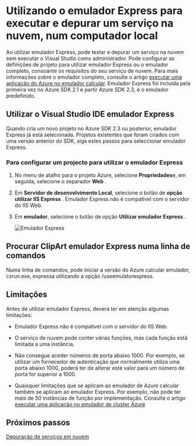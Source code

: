 <properties
   pageTitle="Utilizando o emulador Express para executar e depurar um serviço na nuvem, num computador local | Microsoft Azure"
   description="Utilizando o emulador Express para executar e depurar um serviço na nuvem, num computador local"
   services="visual-studio-online"
   documentationCenter="n/a"
   authors="TomArcher"
   manager="douge"
   editor="" />
<tags
   ms.service="visual-studio-online"
   ms.devlang="multiple"
   ms.topic="article"
   ms.tgt_pltfrm="multiple"
   ms.workload="na"
   ms.date="08/15/2016"
   ms.author="tarcher" />


# <a name="using-emulator-express-to-run-and-debug-a-cloud-service-on-a-local-machine"></a>Utilizando o emulador Express para executar e depurar um serviço na nuvem, num computador local

Ao utilizar emulador Express, pode testar e depurar um serviço na nuvem sem executar o Visual Studio como administrador. Pode configurar as definições de projeto para utilizar emulador Express ou o emulador completo, consoante os requisitos do seu serviço de nuvem. Para mais informações sobre o emulador completo, consulte o artigo [executar uma aplicação do Azure no emulador calcular](./storage/storage-use-emulator.md). Emulador Express foi incluída pela primeira vez no Azure SDK 2.1 e partir Azure SDK 2.3, é o emulador predefinido.

## <a name="using-emulator-express-in-the-visual-studio-ide"></a>Utilizar o Visual Studio IDE emulador Express

Quando cria um novo projeto no Azure SDK 2.3 ou posterior, emulador Express já está selecionada. Projetos existentes que foram criados com uma versão anterior do SDK, siga estes passos para seleccionar emulador Express.

### <a name="to-configure-a-project-to-use-emulator-express"></a>Para configurar um projecto para utilizar o emulador Express

1. No menu de atalho para o projeto Azure, selecione **Propriedades**e, em seguida, selecione o separador **Web** .

1. Em **Servidor de desenvolvimento Local**, selecione o botão de **opção utilizar IIS Express** . Emulador Express não é compatível com o servidor do IIS Web.

1. Em **emulador**, selecione o botão de opção **Utilizar emulador Express** .

    ![Emulador Express](./media/vs-azure-tools-emulator-express-debug-run/IC673363.gif)

## <a name="launching-emulator-express-at-a-command-prompt"></a>Procurar ClipArt emulador Express numa linha de comandos

Numa linha de comandos, pode iniciar a versão do Azure calcular emulador, csrun.exe, expressa utilizando a opção /useemulatorexpress.

## <a name="limitations"></a>Limitações

Antes de utilizar emulador Express, deverá ter em atenção algumas limitações:

- Emulador Express não é compatível com o servidor do IIS Web.

- O serviço de nuvem pode conter várias funções, mas cada função está limitada a uma instância.

- Não consegue aceder números de porta abaixo 1000. Por exemplo, se utilizar um fornecedor de autenticação que normalmente utiliza uma porta abaixo 1000, poderá ter de alterar este valor para um número de porta for superior a 1000.

- Quaisquer limitações que se aplicam ao emulador de Azure calcular também se aplicam ao emulador Express. Por exemplo, não pode ter mais de 50 instâncias de função por implementação. Consulte o artigo [executar uma aplicação no emulador de cluster Azure](http://go.microsoft.com/fwlink/p/?LinkId=623050)

## <a name="next-steps"></a>Próximos passos

[Depuração de serviços em nuvem](https://msdn.microsoft.com/library/azure/ee405479.aspx)
